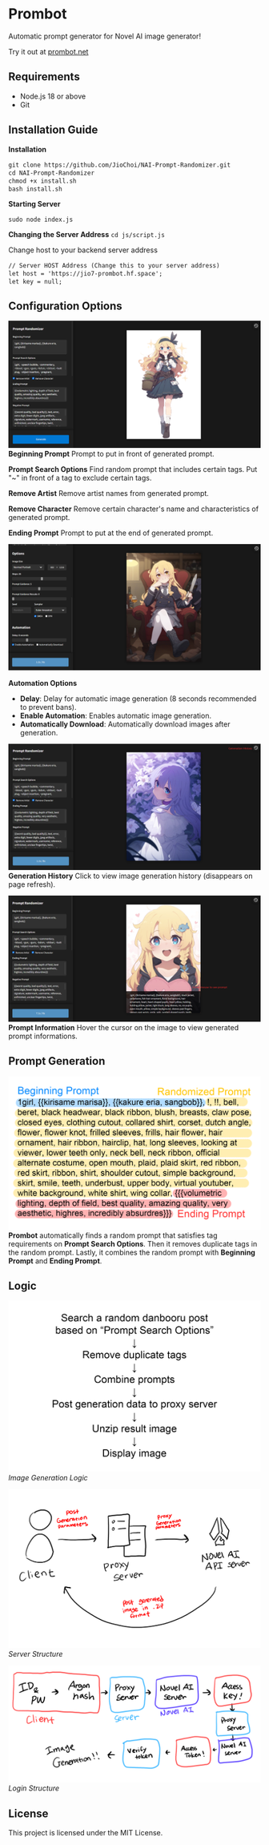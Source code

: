 # Prombot

Automatic prompt generator for Novel AI image generator!

Try it out at [prombot.net](https://prombot.net/)

## Requirements
- Node.js 18 or above
- Git

## Installation Guide
**Installation**
```
git clone https://github.com/JioChoi/NAI-Prompt-Randomizer.git
cd NAI-Prompt-Randomizer
chmod +x install.sh
bash install.sh
```

**Starting Server**
```
sudo node index.js
```
**Changing the Server Address**
``cd js/script.js``

Change host to your backend server address
```
// Server HOST Address (Change this to your server address)
let host = 'https://jio7-prombot.hf.space';
let key = null;
```

## Configuration Options
![1.png](/images/EN/1.png)
**Beginning Prompt**
Prompt to put in front of generated prompt.

**Prompt Search Options**
Find random prompt that includes certain tags. Put "~" in front of a tag to exclude certain tags.

**Remove Artist**
Remove artist names from generated prompt.

**Remove Character**
Remove certain character's name and characteristics of generated prompt.

**Ending Prompt**
Prompt to put at the end of generated prompt.

![2.png](/images/EN/2.png)

**Automation Options**
* **Delay**: Delay for automatic image generation (8 seconds recommended to prevent bans).
* **Enable Automation**: Enables automatic image generation.
* **Automatically Download**: Automatically download images after generation.

![3.png](/images/EN/3.png)
**Generation History**
Click to view image generation history (disappears on page refresh).

![4.png](/images/EN/4.png)
**Prompt Information**
Hover the cursor on the image to view generated prompt informations.

## Prompt Generation
![8.png](/images/EN/8.png)
**Prombot** automatically finds a random prompt that satisfies tag requirements on **Prompt Search Options**. Then it removes duplicate tags in the random prompt. Lastly, it combines the random prompt with **Beginning Prompt** and **Ending Prompt**.

## Logic
![5.png](/images/EN/5.png)
*Image Generation Logic*

![6.png](/images/EN/6.png)
*Server Structure*

![7.png](/images/EN/7.png)
*Login Structure*

## License

This project is licensed under the MIT License.
